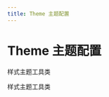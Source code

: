 ```yaml
---
title: Theme 主题配置
---
```

# Theme 主题配置

<div class="used-tiny">

样式主题工具类

</div>

<div class="used-config">

样式主题工具类

</div>

